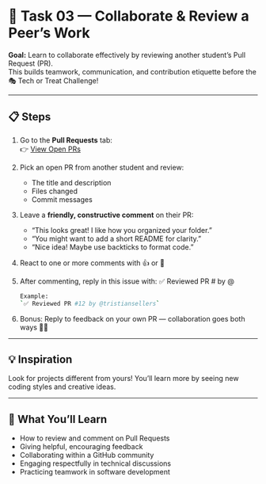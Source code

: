 # 🤝 Task 03 — Collaborate & Review a Peer’s Work

**Goal:** Learn to collaborate effectively by reviewing another student’s Pull Request (PR).  
This builds teamwork, communication, and contribution etiquette before the 🎭 Tech or Treat Challenge!

---

## 📋 Steps

1) Go to the **Pull Requests** tab:  
   👉 [View Open PRs](https://github.com/TristianSellers/Hacktober-Fest-Jam-2025/pulls)

2) Pick an open PR from another student and review:  
   - The title and description  
   - Files changed  
   - Commit messages  

3) Leave a **friendly, constructive comment** on their PR:  
   - “This looks great! I like how you organized your folder.”  
   - “You might want to add a short README for clarity.”  
   - “Nice idea! Maybe use backticks to format code.”  

4) React to one or more comments with 👍 or 🎉  

5) After commenting, reply in this issue with:  ✅ Reviewed PR #<number> by @<username>
    ```bash
    Example:  
    `✅ Reviewed PR #12 by @tristiansellers`
    
6) Bonus: Reply to feedback on your own PR — collaboration goes both ways 👯‍♀️

---

## 💡 Inspiration
Look for projects different from yours! You’ll learn more by seeing new coding styles and creative ideas.

---

## 🎯 What You’ll Learn
- How to review and comment on Pull Requests  
- Giving helpful, encouraging feedback  
- Collaborating within a GitHub community  
- Engaging respectfully in technical discussions  
- Practicing teamwork in software development  
